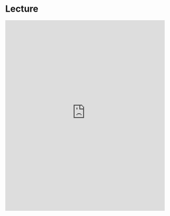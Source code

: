 # Lecture

<iframe src='https://thelogicalgrammar.github.io/pLoT_course/1_introduction.pdf' width='100%' height='600px' frameborder='0'>




